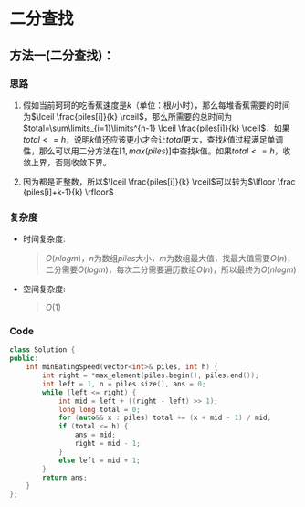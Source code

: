 # 二分查找
## 方法一(二分查找)：
### 思路
1. 假如当前珂珂的吃香蕉速度是$k$（单位：根/小时），那么每堆香蕉需要的时间为$\lceil \frac{piles[i]}{k} \rceil$，那么所需要的总时间为$total=\sum\limits_{i=1}\limits^{n-1} \lceil \frac{piles[i]}{k} \rceil$，如果$total<=h$，说明$k$值还应该更小才会让$total$更大，查找$k$值过程满足单调性，那么可以用二分方法在$[1,max(piles)]$中查找$k$值。如果$total<=h$，收敛上界，否则收敛下界。

2. 因为都是正整数，所以$\lceil \frac{piles[i]}{k}  \rceil$可以转为$\lfloor \frac {piles[i]+k-1}{k} \rfloor$

### 复杂度
- 时间复杂度:
  > $O(nlogm)$，$n$为数组$piles$大小，$m$为数组最大值，找最大值需要$O(n)$，二分需要$O(logm)$，每次二分需要遍历数组$O(n)$，所以最终为$O(nlogm)$
- 空间复杂度:
  > $O(1)$

### Code
```C++ []
class Solution {
public:
    int minEatingSpeed(vector<int>& piles, int h) {
        int right = *max_element(piles.begin(), piles.end());
        int left = 1, n = piles.size(), ans = 0;
        while (left <= right) {
            int mid = left + ((right - left) >> 1);
            long long total = 0;
            for (auto&& x : piles) total += (x + mid - 1) / mid;
            if (total <= h) {
                ans = mid;
                right = mid - 1;
            }
            else left = mid + 1;
        }
        return ans;
    }
};
```